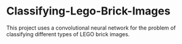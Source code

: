 # Classifying-Lego-Brick-Images
This project uses a convolutional neural network for the problem of classifying different types of LEGO brick images.
